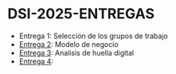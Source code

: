 # DSI-2025-ENTREGAS
- Entrega 1: Selección de los grupos de trabajo
- [Entrega 2](): Modelo de negocio
- [Entrega 3](): Analisis de huella digital
- [Entrega 4]():
